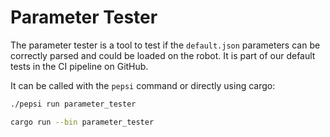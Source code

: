 # Parameter Tester

The parameter tester is a tool to test if the `default.json` parameters can be correctly parsed and could be loaded on the robot.
It is part of our default tests in the CI pipeline on GitHub.

It can be called with the `pepsi` command or directly using cargo:

```bash
./pepsi run parameter_tester
```

```bash
cargo run --bin parameter_tester
```
